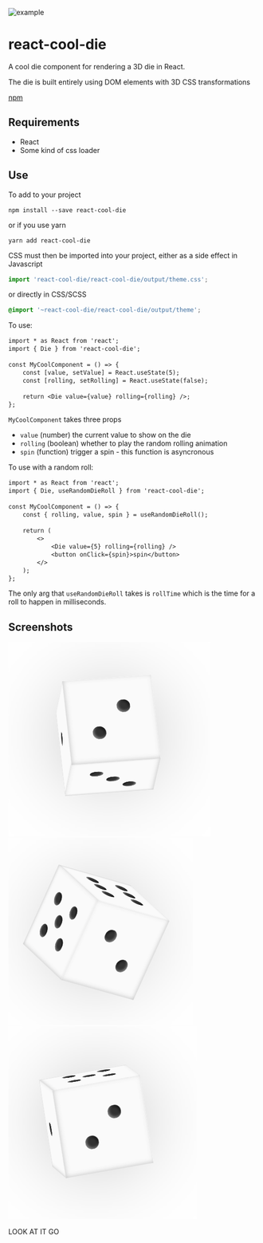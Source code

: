 ![example](./example.jpg)

# react-cool-die

A cool die component for rendering a 3D die in React.

The die is built entirely using DOM elements with 3D CSS transformations

[npm](https://www.npmjs.com/package/react-cool-die)

## Requirements

-   React
-   Some kind of css loader

## Use

To add to your project

```
npm install --save react-cool-die
```

or if you use yarn

```
yarn add react-cool-die
```

CSS must then be imported into your project, either as a side effect in Javascript

```js
import 'react-cool-die/react-cool-die/output/theme.css';
```

or directly in CSS/SCSS

```css
@import '~react-cool-die/react-cool-die/output/theme';
```

To use:

```tsx
import * as React from 'react';
import { Die } from 'react-cool-die';

const MyCoolComponent = () => {
    const [value, setValue] = React.useState(5);
    const [rolling, setRolling] = React.useState(false);

    return <Die value={value} rolling={rolling} />;
};
```

`MyCoolComponent` takes three props

-   `value` (number) the current value to show on the die
-   `rolling` (boolean) whether to play the random rolling animation
-   `spin` (function) trigger a spin - this function is asyncronous

To use with a random roll:

```tsx
import * as React from 'react';
import { Die, useRandomDieRoll } from 'react-cool-die';

const MyCoolComponent = () => {
    const { rolling, value, spin } = useRandomDieRoll();

    return (
        <>
            <Die value={5} rolling={rolling} />
            <button onClick={spin}>spin</button>
        </>
    );
};
```

The only arg that `useRandomDieRoll` takes is `rollTime` which is the time for a roll to happen in milliseconds.

## Screenshots

![example](./screenshots/1.png)
![example](./screenshots/2.png)
![example](./screenshots/3.png)

LOOK AT IT GO
